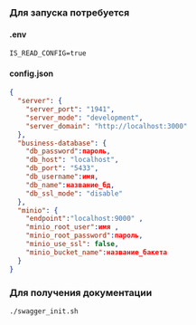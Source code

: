 ### Для запуска потребуется

#### .env
```.env
IS_READ_CONFIG=true
```

#### config.json
```json
{
  "server": {
    "server_port": "1941",
    "server_mode": "development",
    "server_domain": "http://localhost:3000"
  },
  "business-database": {
    "db_password":пароль,
    "db_host": "localhost",
    "db_port": "5433",
    "db_username":имя,
    "db_name":название_бд,
    "db_ssl_mode": "disable"
  },
  "minio": {
    "endpoint":"localhost:9000" ,
    "minio_root_user":имя ,
    "minio_root_password":пароль,
    "minio_use_ssl": false,
    "minio_bucket_name":название_бакета
  }
}

```
### Для получения документации
```
./swagger_init.sh
```
